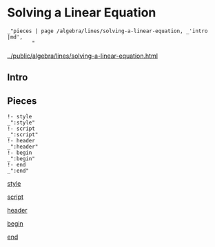# Solving a Linear Equation

    _"pieces | page /algebra/lines/solving-a-linear-equation, _'intro |md',
            "

[../public/algebra/lines/solving-a-linear-equation.html](# "save:")


## Intro

## Pieces

    !- style
    _":style"
    !- script
    _":script"
    !- header
    _":header"
    !- begin
    _":begin"
    !- end
    _":end"

[style]() 

[script]()

[header]()

[begin]()

[end]()

